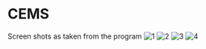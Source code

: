 # CEMS
Screen shots as taken from the program
![1](https://user-images.githubusercontent.com/71715033/136803789-ff3eaae6-bce9-4208-8042-f801f26c445e.jpg)
![2](https://user-images.githubusercontent.com/71715033/136803794-cd62f3dd-7dc0-45b2-83e2-e7a1d67ace3e.jpg)
![3](https://user-images.githubusercontent.com/71715033/136803796-09561113-e7b0-460e-92c0-33261288a115.jpg)
![4](https://user-images.githubusercontent.com/71715033/136803800-622a00fd-a0b3-498e-aa7c-d3c0a916e0fa.jpg)
